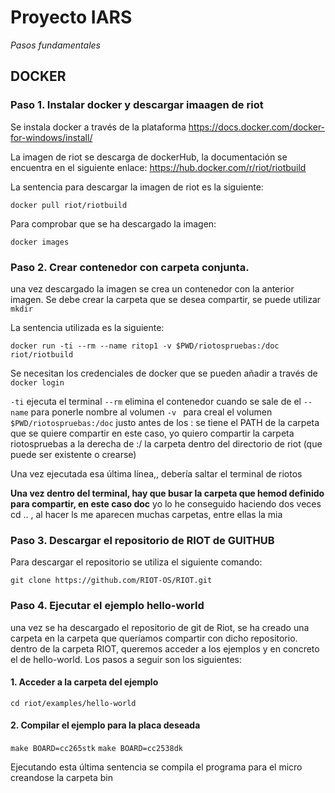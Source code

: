 # Proyecto IARS

_Pasos fundamentales_

## DOCKER

### Paso 1. Instalar docker y descargar imaagen de riot

Se instala docker a través de la plataforma https://docs.docker.com/docker-for-windows/install/

La imagen de riot se descarga de dockerHub, la documentación se encuentra en el siguiente enlace:
https://hub.docker.com/r/riot/riotbuild

La sentencia para descargar la imagen de riot es la siguiente:
```
docker pull riot/riotbuild
```

Para comprobar que se ha descargado la imagen:
```
docker images
```

### Paso 2. Crear contenedor con carpeta conjunta.

una vez descargado la imagen se crea un contenedor con la anterior imagen. 
Se debe crear la carpeta que se desea compartir, se puede utilizar ```mkdir```

La sentencia utilizada es la siguiente:

```
docker run -ti --rm --name ritop1 -v $PWD/riotospruebas:/doc riot/riotbuild
```
Se necesitan los credenciales de docker que se pueden añadir a través de ```docker login```

```-ti``` ejecuta el terminal
```--rm``` elimina el contenedor cuando se sale de el 
```--name``` para ponerle nombre al volumen
```-v ``` para creal el volumen 
```$PWD/riotospruebas:/doc``` justo antes de los : se tiene el PATH de la carpeta que se quiere compartir en este caso, yo quiero compartir la carpeta riotospruebas a la derecha de :/ la carpeta dentro del directorio de riot (que puede ser existente o crearse) 

Una vez ejecutada esa última línea,, debería saltar el terminal de riotos

**Una vez dentro del terminal, hay que busar la carpeta que hemod definido para compartir, en este caso doc**
yo lo he conseguido haciendo dos veces cd .. , al hacer ls me aparecen muchas carpetas, entre ellas la mia

### Paso 3. Descargar el repositorio de RIOT de GUITHUB

Para descargar el repositorio se utiliza el siguiente comando:

```git clone https://github.com/RIOT-OS/RIOT.git```

### Paso 4. Ejecutar el ejemplo hello-world

una vez se ha descargado el repositorio de git de Riot, se ha creado una carpeta en la carpeta que queríamos compartir con dicho repositorio. 
dentro de la carpeta RIOT, queremos acceder a los ejemplos y en concreto el de hello-world. Los pasos a seguir son los siguientes:

#### 1. Acceder a la carpeta del ejemplo
```cd riot/examples/hello-world```
#### 2. Compilar el ejemplo para la placa deseada
```make BOARD=cc265stk```
```make BOARD=cc2538dk```

Ejecutando esta última sentencia se compila el programa para el micro creandose la carpeta bin

